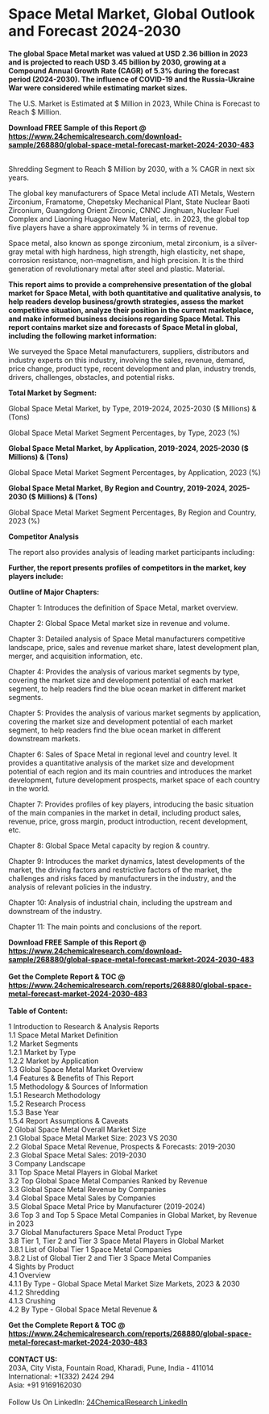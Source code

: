 <h1>Space Metal Market, Global Outlook and Forecast 2024-2030</h1><p><strong>The global Space Metal market was valued at USD 2.36 billion in 2023 and is projected to reach USD 3.45 billion by 2030, growing at a Compound Annual Growth Rate (CAGR) of 5.3% during the forecast period (2024-2030). The influence of COVID-19 and the Russia-Ukraine War were considered while estimating market sizes.</strong></p><p>
</p><p>The U.S. Market is Estimated at $ Million in 2023, While China is Forecast to Reach $ Million.</p><div><b>Download FREE Sample of this Report @ 
            <a href="https://www.24chemicalresearch.com/download-sample/268880/global-space-metal-forecast-market-2024-2030-483">
            https://www.24chemicalresearch.com/download-sample/268880/global-space-metal-forecast-market-2024-2030-483</a></b></div><br><p>
Shredding Segment to Reach $ Million by 2030, with a % CAGR in next six years.</p><p>
The global key manufacturers of Space Metal include ATI Metals, Western Zirconium, Framatome, Chepetsky Mechanical Plant, State Nuclear Baoti Zirconium, Guangdong Orient Zirconic, CNNC Jinghuan, Nuclear Fuel Complex and Liaoning Huagao New Material, etc. in 2023, the global top five players have a share approximately % in terms of revenue.</p><p>
Space metal, also known as sponge zirconium, metal zirconium, is a silver-gray metal with high hardness, high strength, high elasticity, net shape, corrosion resistance, non-magnetism, and high precision. It is the third generation of revolutionary metal after steel and plastic. Material.</p><p>
</p><p><strong>This report aims to provide a comprehensive presentation of the global market for Space Metal, with both quantitative and qualitative analysis, to help readers develop business/growth strategies, assess the market competitive situation, analyze their position in the current marketplace, and make informed business decisions regarding Space Metal. This report contains market size and forecasts of Space Metal in global, including the following market information:</strong></p><p>
</p><p>
</p><p>We surveyed the Space Metal manufacturers, suppliers, distributors and industry experts on this industry, involving the sales, revenue, demand, price change, product type, recent development and plan, industry trends, drivers, challenges, obstacles, and potential risks.</p><p>
<strong>Total Market by Segment:</strong></p><p>
Global Space Metal Market, by Type, 2019-2024, 2025-2030 ($ Millions) &amp; (Tons)</p><p>
Global Space Metal Market Segment Percentages, by Type, 2023 (%)</p><p>
</p><p>
</p><p><strong>Global Space Metal Market, by Application, 2019-2024, 2025-2030 ($ Millions) &amp; (Tons)</strong></p><p>
Global Space Metal Market Segment Percentages, by Application, 2023 (%)</p><p>
</p><p>
</p><p><strong>Global Space Metal Market, By Region and Country, 2019-2024, 2025-2030 ($ Millions) &amp; (Tons)</strong></p><p>
Global Space Metal Market Segment Percentages, By Region and Country, 2023 (%)</p><p>
</p><p>
</p><p><strong>Competitor Analysis</strong></p><p>
The report also provides analysis of leading market participants including:</p><p>
</p><p>
</p><p><strong>Further, the report presents profiles of competitors in the market, key players include:</strong></p><p>
</p><p>
</p><p><strong>Outline of Major Chapters:</strong></p><p>
Chapter 1: Introduces the definition of Space Metal, market overview.</p><p>
Chapter 2: Global Space Metal market size in revenue and volume.</p><p>
Chapter 3: Detailed analysis of Space Metal manufacturers competitive landscape, price, sales and revenue market share, latest development plan, merger, and acquisition information, etc.</p><p>
Chapter 4: Provides the analysis of various market segments by type, covering the market size and development potential of each market segment, to help readers find the blue ocean market in different market segments.</p><p>
Chapter 5: Provides the analysis of various market segments by application, covering the market size and development potential of each market segment, to help readers find the blue ocean market in different downstream markets.</p><p>
Chapter 6: Sales of Space Metal in regional level and country level. It provides a quantitative analysis of the market size and development potential of each region and its main countries and introduces the market development, future development prospects, market space of each country in the world.</p><p>
Chapter 7: Provides profiles of key players, introducing the basic situation of the main companies in the market in detail, including product sales, revenue, price, gross margin, product introduction, recent development, etc.</p><p>
Chapter 8: Global Space Metal capacity by region &amp; country.</p><p>
Chapter 9: Introduces the market dynamics, latest developments of the market, the driving factors and restrictive factors of the market, the challenges and risks faced by manufacturers in the industry, and the analysis of relevant policies in the industry.</p><p>
Chapter 10: Analysis of industrial chain, including the upstream and downstream of the industry.</p><p>
Chapter 11: The main points and conclusions of the report.</p><div><b>Download FREE Sample of this Report @ 
            <a href="https://www.24chemicalresearch.com/download-sample/268880/global-space-metal-forecast-market-2024-2030-483">
            https://www.24chemicalresearch.com/download-sample/268880/global-space-metal-forecast-market-2024-2030-483</a></b></div><br><div><b>Get the Complete Report & TOC @ 
            <a href="https://www.24chemicalresearch.com/reports/268880/global-space-metal-forecast-market-2024-2030-483">
            https://www.24chemicalresearch.com/reports/268880/global-space-metal-forecast-market-2024-2030-483</a></b></div><br>
            <b>Table of Content:</b><p>1 Introduction to Research & Analysis Reports<br />
    1.1 Space Metal Market Definition<br />
    1.2 Market Segments<br />
        1.2.1 Market by Type<br />
        1.2.2 Market by Application<br />
    1.3 Global Space Metal Market Overview<br />
    1.4 Features & Benefits of This Report<br />
    1.5 Methodology & Sources of Information<br />
        1.5.1 Research Methodology<br />
        1.5.2 Research Process<br />
        1.5.3 Base Year<br />
        1.5.4 Report Assumptions & Caveats<br />
2 Global Space Metal Overall Market Size<br />
    2.1 Global Space Metal Market Size: 2023 VS 2030<br />
    2.2 Global Space Metal Revenue, Prospects & Forecasts: 2019-2030<br />
    2.3 Global Space Metal Sales: 2019-2030<br />
3 Company Landscape<br />
    3.1 Top Space Metal Players in Global Market<br />
    3.2 Top Global Space Metal Companies Ranked by Revenue<br />
    3.3 Global Space Metal Revenue by Companies<br />
    3.4 Global Space Metal Sales by Companies<br />
    3.5 Global Space Metal Price by Manufacturer (2019-2024)<br />
    3.6 Top 3 and Top 5 Space Metal Companies in Global Market, by Revenue in 2023<br />
    3.7 Global Manufacturers Space Metal Product Type<br />
    3.8 Tier 1, Tier 2 and Tier 3 Space Metal Players in Global Market<br />
        3.8.1 List of Global Tier 1 Space Metal Companies<br />
        3.8.2 List of Global Tier 2 and Tier 3 Space Metal Companies<br />
4 Sights by Product<br />
    4.1 Overview<br />
        4.1.1 By Type - Global Space Metal Market Size Markets, 2023 & 2030<br />
        4.1.2 Shredding<br />
        4.1.3 Crushing<br />
    4.2 By Type - Global Space Metal Revenue &</p><div><b>Get the Complete Report & TOC @ 
            <a href="https://www.24chemicalresearch.com/reports/268880/global-space-metal-forecast-market-2024-2030-483">
            https://www.24chemicalresearch.com/reports/268880/global-space-metal-forecast-market-2024-2030-483</a></b></div><br><b>CONTACT US:</b><br>
            203A, City Vista, Fountain Road, Kharadi, Pune, India - 411014<br>
            International: +1(332) 2424 294<br>
            Asia: +91 9169162030 <br><br>
            Follow Us On LinkedIn: <a href="https://www.linkedin.com/company/24chemicalresearch/">24ChemicalResearch LinkedIn</a>